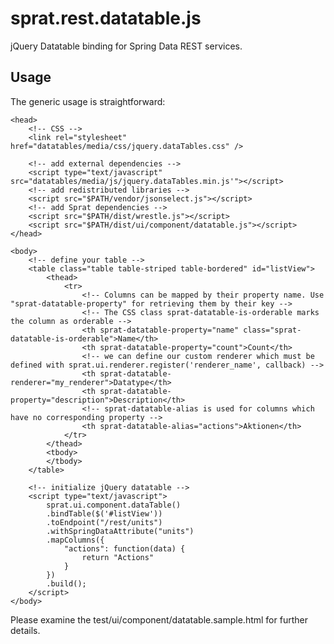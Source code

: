 ﻿sprat.rest.datatable.js
=======================
jQuery Datatable binding for Spring Data REST services.

Usage
-----
The generic usage is straightforward:

	<head>
		<!-- CSS -->
		<link rel="stylesheet" href="datatables/media/css/jquery.dataTables.css" />
		
		<!-- add external dependencies -->
		<script type="text/javascript" src="datatables/media/js/jquery.dataTables.min.js'"></script>
		<!-- add redistributed libraries -->
		<script src="$PATH/vendor/jsonselect.js"></script>
		<!-- add Sprat dependencies -->
		<script src="$PATH/dist/wrestle.js"></script>
		<script src="$PATH/dist/ui/component/datatable.js"></script>
	</head>
	
	<body>
		<!-- define your table -->
		<table class="table table-striped table-bordered" id="listView">
			<thead>
				<tr>
					<!-- Columns can be mapped by their property name. Use "sprat-datatable-property" for retrieving them by their key -->
					<!-- The CSS class sprat-datatable-is-orderable marks the column as orderable -->
					<th sprat-datatable-property="name" class="sprat-datatable-is-orderable">Name</th>
					<th sprat-datatable-property="count">Count</th>
					<!-- we can define our custom renderer which must be defined with sprat.ui.renderer.register('renderer_name', callback) -->
					<th sprat-datatable-renderer="my_renderer">Datatype</th>
					<th sprat-datatable-property="description">Description</th>
					<!-- sprat-datatable-alias is used for columns which have no corresponding property -->
					<th sprat-datatable-alias="actions">Aktionen</th>
				</tr>
			</thead>
			<tbody>
			</tbody>
		</table>
	
		<!-- initialize jQuery datatable -->
		<script type="text/javascript">
			sprat.ui.component.dataTable()
			.bindTable($('#listView'))
			.toEndpoint("/rest/units")
			.withSpringDataAttribute("units")
			.mapColumns({
				"actions": function(data) {
					return "Actions"
				}
			})
			.build();
		</script>
	</body>
	
Please examine the test/ui/component/datatable.sample.html for further details. 